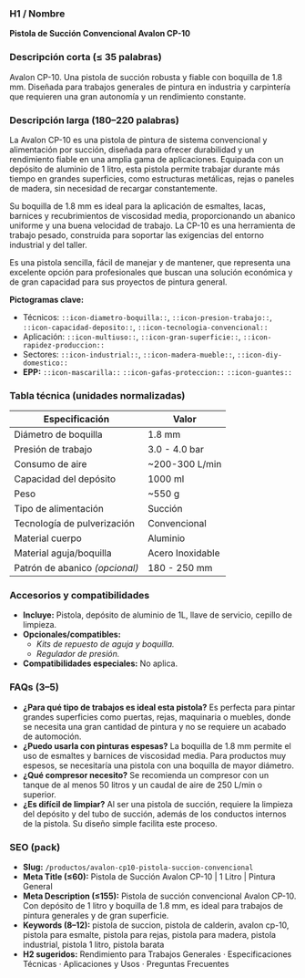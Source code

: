 ### H1 / Nombre
**Pistola de Succión Convencional Avalon CP-10**

### Descripción corta (≤ 35 palabras)
Avalon CP-10. Una pistola de succión robusta y fiable con boquilla de 1.8 mm. Diseñada para trabajos generales de pintura en industria y carpintería que requieren una gran autonomía y un rendimiento constante.

### Descripción larga (180–220 palabras)
La Avalon CP-10 es una pistola de pintura de sistema convencional y alimentación por succión, diseñada para ofrecer durabilidad y un rendimiento fiable en una amplia gama de aplicaciones. Equipada con un depósito de aluminio de 1 litro, esta pistola permite trabajar durante más tiempo en grandes superficies, como estructuras metálicas, rejas o paneles de madera, sin necesidad de recargar constantemente.

Su boquilla de 1.8 mm es ideal para la aplicación de esmaltes, lacas, barnices y recubrimientos de viscosidad media, proporcionando un abanico uniforme y una buena velocidad de trabajo. La CP-10 es una herramienta de trabajo pesado, construida para soportar las exigencias del entorno industrial y del taller.

Es una pistola sencilla, fácil de manejar y de mantener, que representa una excelente opción para profesionales que buscan una solución económica y de gran capacidad para sus proyectos de pintura general.

**Pictogramas clave:**
- Técnicos: `::icon-diametro-boquilla::`, `::icon-presion-trabajo::`, `::icon-capacidad-deposito::`, `::icon-tecnologia-convencional::`
- Aplicación: `::icon-multiuso::`, `::icon-gran-superficie::`, `::icon-rapidez-produccion::`
- Sectores: `::icon-industrial::`, `::icon-madera-mueble::`, `::icon-diy-domestico::`
- **EPP:** `::icon-mascarilla::` `::icon-gafas-proteccion::` `::icon-guantes::`

### Tabla técnica (unidades normalizadas)
| **Especificación** | **Valor** |
|---|---|
| Diámetro de boquilla | 1.8 mm |
| Presión de trabajo | 3.0 - 4.0 bar |
| Consumo de aire | ~200-300 L/min |
| Capacidad del depósito | 1000 ml |
| Peso | ~550 g |
| Tipo de alimentación | Succión |
| Tecnología de pulverización | Convencional |
| Material cuerpo | Aluminio |
| Material aguja/boquilla | Acero Inoxidable |
| Patrón de abanico *(opcional)* | 180 - 250 mm |

### Accesorios y compatibilidades
- **Incluye:** Pistola, depósito de aluminio de 1L, llave de servicio, cepillo de limpieza.
- **Opcionales/compatibles:**
  - *Kits de repuesto de aguja y boquilla.*
  - *Regulador de presión.*
- **Compatibilidades especiales:** No aplica.

### FAQs (3–5)
- **¿Para qué tipo de trabajos es ideal esta pistola?** Es perfecta para pintar grandes superficies como puertas, rejas, maquinaria o muebles, donde se necesita una gran cantidad de pintura y no se requiere un acabado de automoción.
- **¿Puedo usarla con pinturas espesas?** La boquilla de 1.8 mm permite el uso de esmaltes y barnices de viscosidad media. Para productos muy espesos, se necesitaría una pistola con una boquilla de mayor diámetro.
- **¿Qué compresor necesito?** Se recomienda un compresor con un tanque de al menos 50 litros y un caudal de aire de 250 L/min o superior.
- **¿Es difícil de limpiar?** Al ser una pistola de succión, requiere la limpieza del depósito y del tubo de succión, además de los conductos internos de la pistola. Su diseño simple facilita este proceso.

### SEO (pack)
- **Slug:** `/productos/avalon-cp10-pistola-succion-convencional`
- **Meta Title (≤60):** Pistola de Succión Avalon CP-10 | 1 Litro | Pintura General
- **Meta Description (≤155):** Pistola de succión convencional Avalon CP-10. Con depósito de 1 litro y boquilla de 1.8 mm, es ideal para trabajos de pintura generales y de gran superficie.
- **Keywords (8–12):** pistola de succion, pistola de calderin, avalon cp-10, pistola para esmalte, pistola para rejas, pistola para madera, pistola industrial, pistola 1 litro, pistola barata
- **H2 sugeridos:** Rendimiento para Trabajos Generales · Especificaciones Técnicas · Aplicaciones y Usos · Preguntas Frecuentes